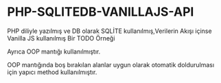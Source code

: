 # PHP-SQLITEDB-VANILLAJS-API
<p>PHP diliyle yazılmış ve DB olarak SQLİTE kullanılmış,Verilerin Akışı içinse Vanilla JS kullanılmış Bir TODO Örneği</p>
<p>Ayrıca OOP mantığı kullanılmıştır.</p>
<p>OOP mantığında boş bırakılan alanlar uygun olarak otomatik doldurulması için yapıcı method kullanılmıştır.</p>
